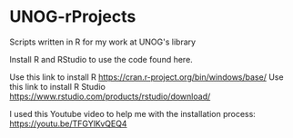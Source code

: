 # UNOG-rProjects
Scripts written in R for my work at UNOG's library

Install R and RStudio to use the code found here.

Use this link to install R https://cran.r-project.org/bin/windows/base/
Use this link to install R Studio https://www.rstudio.com/products/rstudio/download/

I used this Youtube video to help me with the installation process: https://youtu.be/TFGYlKvQEQ4
